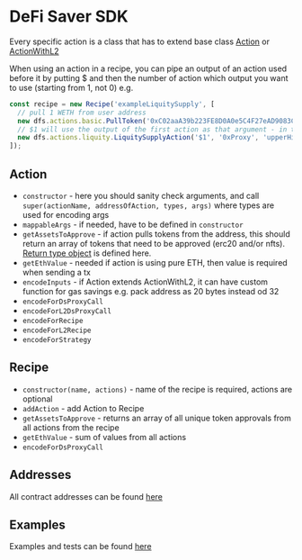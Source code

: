 # DeFi Saver SDK

Every specific action is a class that has to extend base class [Action](https://github.com/defisaver/defisaver-sdk/blob/master/src/Action.ts) or [ActionWithL2](https://github.com/defisaver/defisaver-sdk/blob/master/src/ActionWithL2.ts)

When using an action in a recipe, you can pipe an output of an action used before it by putting $ and then the number of action which output you want to use (starting from 1, not 0)
e.g.

```js
const recipe = new Recipe('exampleLiquitySupply', [
  // pull 1 WETH from user address
  new dfs.actions.basic.PullToken('0xC02aaA39b223FE8D0A0e5C4F27eAD9083C756Cc2', '0x123..', 1000000000000000000),
  // $1 will use the output of the first action as that argument - in this case, it will be 1 WETH
  new dfs.actions.liquity.LiquitySupplyAction('$1', '0xProxy', 'upperHint', 'lowerHint'),
]);
```
## Action

- ```constructor``` - here you should sanity check arguments, and call ```super(actionName, addressOfAction, types, args)``` where types are used for encoding args
- ```mappableArgs``` - if needed, have to be defined in ```constructor```
- ```getAssetsToApprove``` - if action pulls tokens from the address, this should return an array of tokens that need to be approved (erc20 and/or nfts). [Return type object](https://github.com/defisaver/defisaver-sdk/blob/29aa14835240b977ceb053dfc947faae5d19ff9d/src/Action.ts#L195) is defined here.
- ```getEthValue``` - needed if action is using pure ETH, then value is required when sending a tx
- ```encodeInputs``` - if Action extends ActionWithL2, it can have custom function for gas savings e.g. pack address as 20 bytes instead od 32
- ```encodeForDsProxyCall```
- ```encodeForL2DsProxyCall```
- ```encodeForRecipe```
- ```encodeForL2Recipe```
- ```encodeForStrategy```

## Recipe

- ```constructor(name, actions)``` - name of the recipe is required, actions are optional
- ```addAction``` - add Action to Recipe
- ```getAssetsToApprove``` - returns an array of all unique token approvals from all actions from the recipe
- ```getEthValue``` - sum of values from all actions
- ```encodeForDsProxyCall```

## Addresses

All contract addresses can be found [here](https://github.com/defisaver/defisaver-sdk/blob/master/src/addresses.ts)

## Examples

Examples and tests can be found [here](https://github.com/defisaver/defisaver-sdk/tree/master/test)
